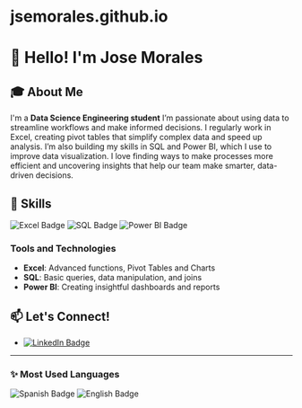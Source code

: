# jsemorales.github.io
# 👋 Hello! I'm Jose Morales

## 🎓 About Me
I'm a **Data Science Engineering student** I’m passionate about using data to streamline workflows and make informed decisions. I regularly work in Excel, creating pivot tables that simplify complex data and speed up analysis. I’m also building my skills in SQL and Power BI, which I use to improve data visualization. I love finding ways to make processes more efficient and uncovering insights that help our team make smarter, data-driven decisions.

## 🔧 Skills
![Excel Badge](https://img.shields.io/badge/-Excel-217346?logo=microsoft-excel&logoColor=white&style=flat-square) 
![SQL Badge](https://img.shields.io/badge/-SQL-CC2927?logo=Microsoft-SQL-Server&logoColor=white&style=flat-square) 
![Power BI Badge](https://img.shields.io/badge/-PowerBI-F2C811?logo=powerbi&logoColor=black&style=flat-square)

### Tools and Technologies
- **Excel**: Advanced functions, Pivot Tables and Charts
- **SQL**: Basic queries, data manipulation, and joins
- **Power BI**: Creating insightful dashboards and reports


## 📫 Let's Connect!
- [![LinkedIn Badge](https://img.shields.io/badge/LinkedIn-blue?logo=linkedin&logoColor=white&style=flat-square)](https://linkedin.com/in/jose-david-morales-sánchez-757ab3199/)  


---

### ✨ Most Used Languages
![Spanish Badge](https://img.shields.io/badge/Language-Spanish-blue?style=flat-square)
![English Badge](https://img.shields.io/badge/Language-English-blue?style=flat-square)
